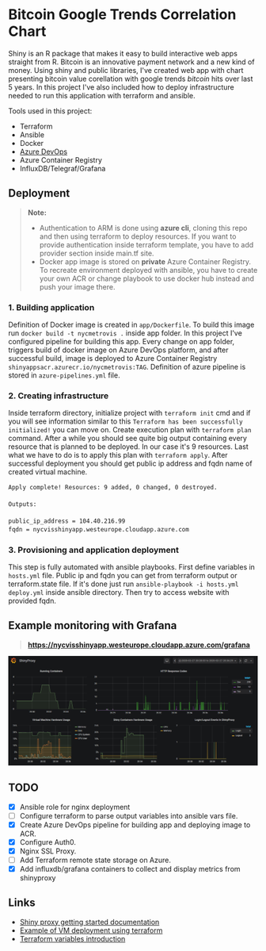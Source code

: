# Bitcoin Google Trends Correlation Chart
Shiny is an R package that makes it easy to build interactive web apps straight from R. Bitcoin is an innovative payment network and a new kind of money. Using shiny and public libraries, I've created web app with chart presenting bitcoin value corellation with google trends *bitcoin* hits over last 5 years. In this project I've also included how to deploy infrastructure needed to run this application with terraform and ansible. 

Tools used in this project: 
* Terraform 
* Ansible 
* Docker 
* [Azure DevOps](https://dev.azure.com/damianbudelewski/shinyapp/)
* Azure Container Registry
* InfluxDB/Telegraf/Grafana

## Deployment

> **Note:**
>
> - Authentication to ARM is done using **azure cli**, cloning this repo and then using terraform to deploy resources. If you want to provide authentication inside terraform template, you have to add provider section inside main.tf site.
> - Docker app image is stored on **private** Azure Container Registry. To recreate environment deployed with ansible, you have to create your own ACR or change playbook to use docker hub instead and push your image there.

### 1. Building application
Definition of Docker image is created in `app/Dockerfile`. To build this image run `docker build -t nycmetrovis .` inside app folder. In this project I've configured pipeline for building this app. Every change on app folder, triggers build of docker image on Azure DevOps platform, and after successful build, image is deployed to Azure Container Registry `shinyappsacr.azurecr.io/nycmetrovis:TAG`. Definition of azure pipeline is stored in  `azure-pipelines.yml` file.

### 2. Creating infrastructure 
Inside terraform directory, initialize project with `terraform init` cmd and if you will see information similar to this `Terraform has been successfully initialized!` you can move on. Create execution plan with `terraform plan` command. After a while you should see quite big output containing every resource that is planned to be deployed. In our case it's 9 resources. Last what we have to do is to apply this plan with `terraform apply`. After successful deployment you should get public ip address and fqdn name of created virtual machine.

```bash
Apply complete! Resources: 9 added, 0 changed, 0 destroyed.

Outputs:

public_ip_address = 104.40.216.99
fqdn = nycvisshinyapp.westeurope.cloudapp.azure.com
```

### 3. Provisioning and application deployment
This step is fully automated with ansible playbooks. First define variables in `hosts.yml` file. Public ip and fqdn you can get from terraform output or terraform.state file. If it's done just run `ansible-playbook -i hosts.yml deploy.yml` inside ansible directory. Then try to access website with provided fqdn.


## Example monitoring with Grafana
> **https://nycvisshinyapp.westeurope.cloudapp.azure.com/grafana**

![grafana dashboard](images/grafana.png)

## TODO
- [x] Ansible role for nginx deployment
- [ ] Configure terraform to parse output variables into ansible vars file.
- [x] Create Azure DevOps pipeline for building app and deploying image to ACR.
- [x] Configure Auth0.
- [x] Nginx SSL Proxy.
- [ ] Add Terraform remote state storage on Azure.
- [x] Add influxdb/grafana containers to collect and display metrics from shinyproxy

## Links
* [Shiny proxy getting started documentation](https://www.shinyproxy.io/getting-started/)
* [Example of VM deployment using terraform](https://docs.microsoft.com/en-us/azure/terraform/terraform-create-complete-vm)
* [Terraform variables introduction](https://upcloud.com/community/tutorials/terraform-variables/)
